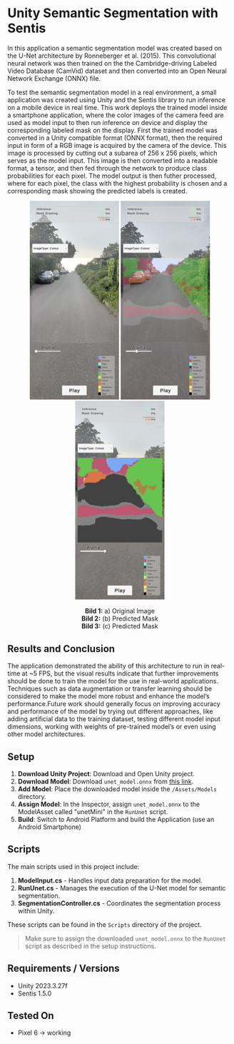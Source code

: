 # Unity Semantic Segmentation with Sentis

In this application a semantic segmentation model was created based on the U-Net architecture by Ronneberger et al. (2015). This convolutional neural network was then trained on the the Cambridge-driving Labeled Video Database (CamVid) dataset and then converted into an Open Neural Network Exchange (ONNX) file.

To test the semantic segmentation model in a real environment, a small application was created using Unity and the Sentis library to run inference on a mobile device in real time. This work deploys the trained model inside a smartphone application, where the color images of the camera feed are used as model input to then run inference on device and display the corresponding labeled mask on the display. First the trained model was converted in a Unity compatible format (ONNX format), then the required input in form of a RGB image is acquired by the camera of the device. This image is processed by cutting out a subarea of 256 x 256 pixels, which serves as the model input. This image is then converted into a readable format, a tensor, and then fed through the network to produce class probabilities for each pixel. The model output is then futher processed, where for each pixel, the class with the highest probability is chosen and a corresponding mask showing the predicted labels is created.


<p align="center">
  <img src="./Images/app_img.jpg" alt="Image 1" width="200"/>
  <img src="./Images/app_transparent.jpg" alt="Image 2" width="200"/>
  <img src="./Images/app_mask.jpg" alt="Image 3" width="200"/>
</p>
<p align="center">
  <b>Bild 1:</b> a) Original Image <br>
  <b>Bild 2:</b> (b) Predicted Mask <br>
  <b>Bild 3:</b> (c) Predicted Mask
</p>

## Results and Conclusion
The application demonstrated the ability of this architecture to run in real-time at ~5 FPS, but the visual results indicate that further improvements should be done to train the model for the use in real-world applications. Techniques such as data augmentation or transfer learning should be considered to make the model more robust and enhance the model’s performance.Future work should generally focus on improving accuracy and performance of the model by trying out different approaches, like adding artificial data to the training dataset, testing different model input dimensions, working with weights of pre-trained model’s or even using other model architectures.




## Setup

1. **Download Unity Project**: Download and Open Unity project.
2. **Download Model**: Download `unet_model.onnx` from [this link](https://drive.google.com/file/d/16jKYCE58YCo-wiVtaAJcXqONlxCWwHvg/view?usp=sharing).
3. **Add Model**: Place the downloaded model inside the `/Assets/Models` directory.
4. **Assign Model**: In the Inspector, assign `unet_model.onnx` to the ModelAsset called "unetMini" in the `RunUnet` script.
5. **Build**: Switch to Android Platform and build the Application (use an Android Smartphone)

## Scripts

The main scripts used in this project include:

1. **ModelInput.cs** - Handles input data preparation for the model.
2. **RunUnet.cs** - Manages the execution of the U-Net model for semantic segmentation.
3. **SegmentationController.cs** - Coordinates the segmentation process within Unity.

These scripts can be found in the `Scripts` directory of the project.
> Make sure to assign the downloaded `unet_model.onnx` to the `RunUnet` script as described in the setup instructions.

## Requirements / Versions

- Unity 2023.3.27f
- Sentis 1.5.0

## Tested On

- Pixel 6  -> working
